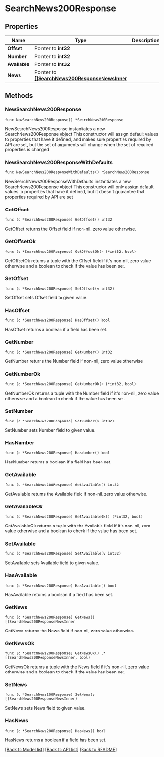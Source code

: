 # SearchNews200Response

## Properties

Name | Type | Description | Notes
------------ | ------------- | ------------- | -------------
**Offset** | Pointer to **int32** |  | [optional] 
**Number** | Pointer to **int32** |  | [optional] 
**Available** | Pointer to **int32** |  | [optional] 
**News** | Pointer to [**[]SearchNews200ResponseNewsInner**](SearchNews200ResponseNewsInner.md) |  | [optional] 

## Methods

### NewSearchNews200Response

`func NewSearchNews200Response() *SearchNews200Response`

NewSearchNews200Response instantiates a new SearchNews200Response object
This constructor will assign default values to properties that have it defined,
and makes sure properties required by API are set, but the set of arguments
will change when the set of required properties is changed

### NewSearchNews200ResponseWithDefaults

`func NewSearchNews200ResponseWithDefaults() *SearchNews200Response`

NewSearchNews200ResponseWithDefaults instantiates a new SearchNews200Response object
This constructor will only assign default values to properties that have it defined,
but it doesn't guarantee that properties required by API are set

### GetOffset

`func (o *SearchNews200Response) GetOffset() int32`

GetOffset returns the Offset field if non-nil, zero value otherwise.

### GetOffsetOk

`func (o *SearchNews200Response) GetOffsetOk() (*int32, bool)`

GetOffsetOk returns a tuple with the Offset field if it's non-nil, zero value otherwise
and a boolean to check if the value has been set.

### SetOffset

`func (o *SearchNews200Response) SetOffset(v int32)`

SetOffset sets Offset field to given value.

### HasOffset

`func (o *SearchNews200Response) HasOffset() bool`

HasOffset returns a boolean if a field has been set.

### GetNumber

`func (o *SearchNews200Response) GetNumber() int32`

GetNumber returns the Number field if non-nil, zero value otherwise.

### GetNumberOk

`func (o *SearchNews200Response) GetNumberOk() (*int32, bool)`

GetNumberOk returns a tuple with the Number field if it's non-nil, zero value otherwise
and a boolean to check if the value has been set.

### SetNumber

`func (o *SearchNews200Response) SetNumber(v int32)`

SetNumber sets Number field to given value.

### HasNumber

`func (o *SearchNews200Response) HasNumber() bool`

HasNumber returns a boolean if a field has been set.

### GetAvailable

`func (o *SearchNews200Response) GetAvailable() int32`

GetAvailable returns the Available field if non-nil, zero value otherwise.

### GetAvailableOk

`func (o *SearchNews200Response) GetAvailableOk() (*int32, bool)`

GetAvailableOk returns a tuple with the Available field if it's non-nil, zero value otherwise
and a boolean to check if the value has been set.

### SetAvailable

`func (o *SearchNews200Response) SetAvailable(v int32)`

SetAvailable sets Available field to given value.

### HasAvailable

`func (o *SearchNews200Response) HasAvailable() bool`

HasAvailable returns a boolean if a field has been set.

### GetNews

`func (o *SearchNews200Response) GetNews() []SearchNews200ResponseNewsInner`

GetNews returns the News field if non-nil, zero value otherwise.

### GetNewsOk

`func (o *SearchNews200Response) GetNewsOk() (*[]SearchNews200ResponseNewsInner, bool)`

GetNewsOk returns a tuple with the News field if it's non-nil, zero value otherwise
and a boolean to check if the value has been set.

### SetNews

`func (o *SearchNews200Response) SetNews(v []SearchNews200ResponseNewsInner)`

SetNews sets News field to given value.

### HasNews

`func (o *SearchNews200Response) HasNews() bool`

HasNews returns a boolean if a field has been set.


[[Back to Model list]](../README.md#documentation-for-models) [[Back to API list]](../README.md#documentation-for-api-endpoints) [[Back to README]](../README.md)


